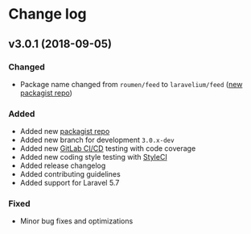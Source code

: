 # Change log


## v3.0.1 (2018-09-05)


### Changed

- Package name changed from ``roumen/feed`` to ``laravelium/feed`` ([new packagist repo](https://packagist.org/packages/laravelium/feed))

### Added

- Added new [packagist repo](https://packagist.org/packages/laravelium/feed)
- Added new branch for development ``3.0.x-dev``
- Added new [GitLab CI/CD](https://docs.gitlab.com/ee/ci/) testing with code coverage
- Added new coding style testing with [StyleCI](https://gitlab.styleci.io/repos/8088383)
- Added release changelog
- Added contributing guidelines
- Added support for Laravel 5.7

### Fixed

- Minor bug fixes and optimizations
